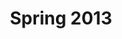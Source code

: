 ---
title: Spring 2013
layout: inducteeList
sequence: 6
inducteesone:
 - Elisa Chiu
 - Alyssa Zhou
 - Benjamin Presten
 - Daniel Dubin
 - Garrett Peters
 - Jeremy Middleton
inducteestwo:
 - John Houselog
 - Jose Arche
 - Melanie Shaul
 - Rui Mao
 - Ryan Su
inducteesthree:
 - Sarah Whang
 - Saro Megwerdijian
 - Tammy Chu
 - Tyler Gregg
 - Zachary Metcalf
---